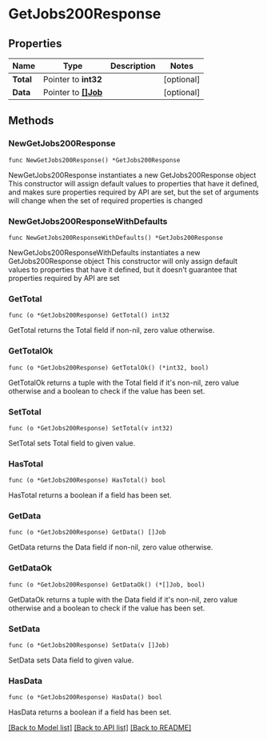# GetJobs200Response

## Properties

Name | Type | Description | Notes
------------ | ------------- | ------------- | -------------
**Total** | Pointer to **int32** |  | [optional] 
**Data** | Pointer to [**[]Job**](Job.md) |  | [optional] 

## Methods

### NewGetJobs200Response

`func NewGetJobs200Response() *GetJobs200Response`

NewGetJobs200Response instantiates a new GetJobs200Response object
This constructor will assign default values to properties that have it defined,
and makes sure properties required by API are set, but the set of arguments
will change when the set of required properties is changed

### NewGetJobs200ResponseWithDefaults

`func NewGetJobs200ResponseWithDefaults() *GetJobs200Response`

NewGetJobs200ResponseWithDefaults instantiates a new GetJobs200Response object
This constructor will only assign default values to properties that have it defined,
but it doesn't guarantee that properties required by API are set

### GetTotal

`func (o *GetJobs200Response) GetTotal() int32`

GetTotal returns the Total field if non-nil, zero value otherwise.

### GetTotalOk

`func (o *GetJobs200Response) GetTotalOk() (*int32, bool)`

GetTotalOk returns a tuple with the Total field if it's non-nil, zero value otherwise
and a boolean to check if the value has been set.

### SetTotal

`func (o *GetJobs200Response) SetTotal(v int32)`

SetTotal sets Total field to given value.

### HasTotal

`func (o *GetJobs200Response) HasTotal() bool`

HasTotal returns a boolean if a field has been set.

### GetData

`func (o *GetJobs200Response) GetData() []Job`

GetData returns the Data field if non-nil, zero value otherwise.

### GetDataOk

`func (o *GetJobs200Response) GetDataOk() (*[]Job, bool)`

GetDataOk returns a tuple with the Data field if it's non-nil, zero value otherwise
and a boolean to check if the value has been set.

### SetData

`func (o *GetJobs200Response) SetData(v []Job)`

SetData sets Data field to given value.

### HasData

`func (o *GetJobs200Response) HasData() bool`

HasData returns a boolean if a field has been set.


[[Back to Model list]](../README.md#documentation-for-models) [[Back to API list]](../README.md#documentation-for-api-endpoints) [[Back to README]](../README.md)


